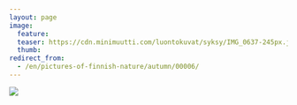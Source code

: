 ```yaml
---
layout: page
image:
  feature:
  teaser: https://cdn.minimuutti.com/luontokuvat/syksy/IMG_0637-245px.jpg
  thumb:
redirect_from:
  - /en/pictures-of-finnish-nature/autumn/00006/
---
```


![](https://cdn.minimuutti.com/luontokuvat/syksy/IMG_0637-800px.jpg)
